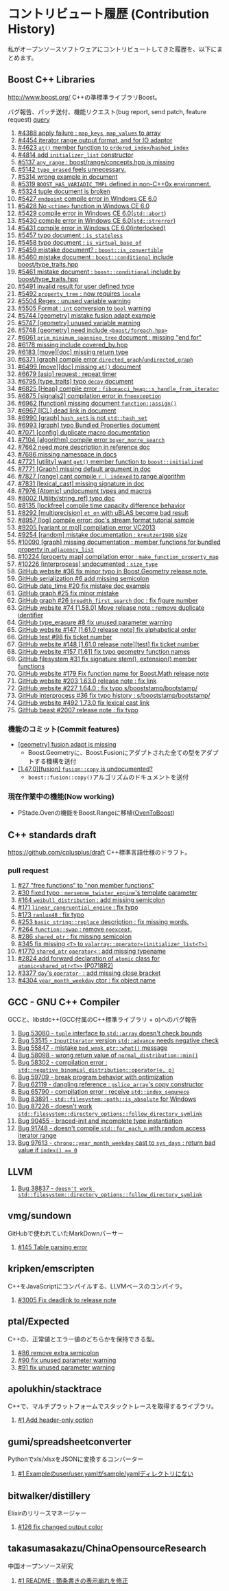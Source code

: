 # コントリビュート履歴 (Contribution History)

私がオープンソースソフトウェアにコントリビュートしてきた履歴を、以下にまとめます。

## Boost C++ Libraries
<http://www.boost.org/>
C++の準標準ライブラリBoost。

バグ報告、パッチ送付、機能リクエスト(bug report, send patch, feature request) [query](https://svn.boost.org/trac/boost/query?status=assigned&status=closed&status=new&status=reopened&reporter=~Akira+Takahashi&col=id&col=summary&col=status&col=owner&col=type&col=milestone&order=priority)

1. [#4388 apply failure : `map_keys`, `map_values` to array](https://svn.boost.org/trac/boost/ticket/4388)
1. [#4454 iterator range output format, and for IO adaptor](https://svn.boost.org/trac/boost/ticket/4454)
1. [#4623 `at()` member function to `ordered_index`/`hashed_index`](https://svn.boost.org/trac/boost/ticket/4623)
1. [#4814 add `initializer_list` constructor](https://svn.boost.org/trac/boost/ticket/4814)
1. [#5137 `any_range` : boost/range/concepts.hpp is missing](https://svn.boost.org/trac/boost/ticket/5137)
1. [#5142 `type_erased` feels unnecessary.](https://svn.boost.org/trac/boost/ticket/5142)
1. [#5314 wrong example in document](https://svn.boost.org/trac/boost/ticket/5314)
1. [#5319 `BOOST_HAS_VARIADIC_TMPL` defined in non-C++0x environment.](https://svn.boost.org/trac/boost/ticket/5319)
1. [#5324 tuple document is broken](https://svn.boost.org/trac/boost/ticket/5324)
1. [#5427 `endpoint` compile error in Windows CE 6.0](https://svn.boost.org/trac/boost/ticket/5427)
1. [#5428 No `<ctime>` function in Windows CE 6.0](https://svn.boost.org/trac/boost/ticket/5428)
1. [#5429 compile error in Windows CE 6.0(`std::abort`)](https://svn.boost.org/trac/boost/ticket/5429)
1. [#5430 compile error in Windows CE 6.0(`std::strerror`)](https://svn.boost.org/trac/boost/ticket/5430)
1. [#5431 compile error in Windows CE 6.0(interlocked)](https://svn.boost.org/trac/boost/ticket/5431)
1. [#5457 typo document : `is_stateless`](https://svn.boost.org/trac/boost/ticket/5457)
1. [#5458 typo document : `is_virtual_base_of`](https://svn.boost.org/trac/boost/ticket/5458)
1. [#5459 mistake document? : `boost::is_convertible`](https://svn.boost.org/trac/boost/ticket/5459)
1. [#5460 mistake document : `boost::conditional` include boost/type_traits.hpp](https://svn.boost.org/trac/boost/ticket/5460)
1. [#5461 mistake document : `boost::conditional` include by boost/type_traits.hpp](https://svn.boost.org/trac/boost/ticket/5461)
1. [#5491 invalid result for user defined type](https://svn.boost.org/trac/boost/ticket/5491)
1. [#5492 `property_tree` : now requires `locale`](https://svn.boost.org/trac/boost/ticket/5492)
1. [#5504 Regex : unused variable warning](https://svn.boost.org/trac/boost/ticket/5504)
1. [#5505 Format : `int` conversion to `bool` warning](https://svn.boost.org/trac/boost/ticket/5505)
1. [#5744 [geometry] mistake fusion adapt example](https://svn.boost.org/trac/boost/ticket/5744)
1. [#5747 [geometry] unused variable warning](https://svn.boost.org/trac/boost/ticket/5747)
1. [#5748 [geometry] need include `<boost/foreach.hpp>`](https://svn.boost.org/trac/boost/ticket/5748)
1. [#6061 `prim_minimum_spanning_tree` document : missing "end for"](https://svn.boost.org/trac/boost/ticket/6061)
1. [#6178 missing include covered_by.hpp](https://svn.boost.org/trac/boost/ticket/6178)
1. [#6183 [move][doc] missing return type](https://svn.boost.org/trac/boost/ticket/6183)
1. [#6371 [graph] compile error `directed_graph`/`undirected_graph`](https://svn.boost.org/trac/boost/ticket/6371)
1. [#6499 [move][doc] missing `at()` document](https://svn.boost.org/trac/boost/ticket/6499)
1. [#6679 [asio] request : repeat timer](https://svn.boost.org/trac/boost/ticket/6679)
1. [#6795 [type_traits] typo `decay` document](https://svn.boost.org/trac/boost/ticket/6795)
1. [#6825 [Heap] compile error : `fibonacci_heap::s_handle_from_iterator`](https://svn.boost.org/trac/boost/ticket/6825)
1. [#6875 [signals2] compilation error in `fnoexception`](https://svn.boost.org/trac/boost/ticket/6875)
1. [#6962 [function] missing document `function::assign()`](https://svn.boost.org/trac/boost/ticket/6962)
1. [#6967 [ICL] dead link in document](https://svn.boost.org/trac/boost/ticket/6967)
1. [#6990 [graph] `hash_setS` is not `std::hash_set`](https://svn.boost.org/trac/boost/ticket/6990)
1. [#6993 [graph] typo Bundled Properties document](https://svn.boost.org/trac/boost/ticket/6993)
1. [#7071 [config] duplicate macro documentation](https://svn.boost.org/trac/boost/ticket/7071)
1. [#7104 [algorithm] compile error `boyer_morre_search`](https://svn.boost.org/trac/boost/ticket/7104)
1. [#7662 need more description in reference doc](https://svn.boost.org/trac/boost/ticket/7662)
1. [#7686 missing namespace in docs](https://svn.boost.org/trac/boost/ticket/7686)
1. [#7721 [utility] want `get()` member function to `boost::initialized`](https://svn.boost.org/trac/boost/ticket/7721)
1. [#7771 [Graph] missing default argument in doc](https://svn.boost.org/trac/boost/ticket/7771)
1. [#7827 [range] cant compile `r | indexed` to range algorithm](https://svn.boost.org/trac/boost/ticket/7827)
1. [#7831 [lexical_cast] missing signature in doc](https://svn.boost.org/trac/boost/ticket/7831)
1. [#7976 [Atomic] undocument types and macros](https://svn.boost.org/trac/boost/ticket/7976)
1. [#8002 [Utility/string_ref] typo doc](https://svn.boost.org/trac/boost/ticket/8002)
1. [#8135 [lockfree] compile time capacity difference behavior](https://svn.boost.org/trac/boost/ticket/8135)
1. [#8292 [multiprecision] `et_on` with uBLAS become bad result](https://svn.boost.org/trac/boost/ticket/8292)
1. [#8957 [log] compile error: doc's stream format tutorial sample](https://svn.boost.org/trac/boost/ticket/8957)
1. [#9205 [variant or mpl] compilation error VC2013](https://svn.boost.org/trac/boost/ticket/9205)
1. [#9254 [random] mistake documentation : `kreutzer1986` size](https://svn.boost.org/trac/boost/ticket/9254)
1. [#10090 [graph] missing documentation : member functions for bundled property in `adjacency_list`](https://svn.boost.org/trac/boost/ticket/10090)
1. [#10224 [property map] compilation error : `make_function_property_map`](https://svn.boost.org/trac/boost/ticket/10224)
1. [#10226 [interprocess] undocumented : `size_type`](https://svn.boost.org/trac/boost/ticket/10226)
1. [GitHub website #36 fix minor typo in Boost.Geometry release note.](https://github.com/boostorg/website/pull/36)
1. [GitHub serialization #6 add missing semicolon](https://github.com/boostorg/serialization/pull/6)
1. [GitHub date_time #20 fix mistake doc example](https://github.com/boostorg/date_time/pull/20)
1. [GitHub graph #25 fix minor mistake](https://github.com/boostorg/graph/pull/25)
1. [GitHub graph #26 `breadth_first_search` doc : fix figure number](https://github.com/boostorg/graph/pull/26)
1. [GitHub website #74 [1.58.0] Move release note : remove duplicate identifier](https://github.com/boostorg/website/pull/74)
1. [GitHub type_erasure #8 fix unused parameter warning](https://github.com/boostorg/type_erasure/pull/8)
1. [GitHub website #147 [1.61.0 release note] fix alphabetical order](https://github.com/boostorg/website/pull/147)
1. [GitHub test #98 fix ticket number](https://github.com/boostorg/test/pull/98)
1. [GitHub website #148 [1.61.0 release note][test] fix ticket number](https://github.com/boostorg/website/pull/148)
1. [GitHub website #157 [1.61] fix typo geometry function names](https://github.com/boostorg/website/pull/157)
1. [GitHub filesystem #31 fix signature stem(), extension() member functions](https://github.com/boostorg/filesystem/pull/31)
1. [GitHub website #179 Fix function name for Boost.Math release note](https://github.com/boostorg/website/pull/179)
1. [GitHub website #203 1.63.0 release note : fix link](https://github.com/boostorg/website/pull/203)
1. [GitHub website #227 1.64.0 : fix typo s/booststamp/bootstamp/](https://github.com/boostorg/website/pull/227)
1. [GitHub interprocess #36 fix typo history : s/booststamp/bootstamp/](https://github.com/boostorg/interprocess/pull/36)
1. [GitHub website #492 1.73.0 fix lexical cast link](https://github.com/boostorg/website/pull/492)
1. [GitHub beast #2007 release note : fix typo](https://github.com/boostorg/beast/pull/2007)


### 機能のコミット(Commit features)
- [[geometry] fusion adapt is missing](http://thread.gmane.org/gmane.comp.lib.boost.devel/212456/)
    - Boost.Geometryに、Boost.Fusionにアダプトされた全ての型をアダプトする機構を送付
- [[1.47.0][fusion] `fusion::copy` is undocumented?](http://thread.gmane.org/gmane.comp.lib.boost.devel/221179)
    - `boost::fusion::copy()`アルゴリズムのドキュメントを送付


### 現在作業中の機能(Now working)
- PStade.Ovenの機能をBoost.Rangeに移植([OvenToBoost](https://github.com/faithandbrave/OvenToBoost))


## C++ standards draft
<https://github.com/cplusplus/draft>
C++標準言語仕様のドラフト。

### pull request
1. [#27 "free functions" to "non member functions"](https://github.com/cplusplus/draft/pull/27)
1. [#30 fixed typo : `mersenne_twister_engine`'s template parameter](https://github.com/cplusplus/draft/pull/30)
1. [#164 `weibull_distribution` : add missing semicolon](https://github.com/cplusplus/draft/pull/164)
1. [#171 `linear_congruential_engine` : fix typo](https://github.com/cplusplus/draft/pull/171)
1. [#173 `ranlux48` : fix typo](https://github.com/cplusplus/draft/pull/173)
1. [#253 `basic_string::replace` description : fix missing words.](https://github.com/cplusplus/draft/pull/253)
1. [#264 `function::swap` : remove `noexcept`.](https://github.com/cplusplus/draft/pull/264)
1. [#286 `shared_ptr` : fix missing semicolon](https://github.com/cplusplus/draft/pull/286)
1. [#345 fix missing `<T>` to `valarray::operator=(initializer_list<T>)`](https://github.com/cplusplus/draft/pull/345)
1. [#1770 `shared_ptr` `operator<` : add missing typename](https://github.com/cplusplus/draft/pull/1770)
1. [#2824 add forward declaration of `atomic` class for `atomic<shared_ptr<T>>` (P0718R2)](https://github.com/cplusplus/draft/pull/2824)
1. [#3377 `day`'s `operator-` : add missing close bracket](https://github.com/cplusplus/draft/pull/3377)
1. [#4304 `year_month_weekday` ctor : fix object name](https://github.com/cplusplus/draft/pull/4304)


## GCC - GNU C++ Compiler
GCCと、libstdc++(GCC付属のC++標準ライブラリ + α)へのバグ報告

1. [Bug 53080 - `tuple` interface to `std::array` doesn't check bounds](http://gcc.gnu.org/bugzilla/show_bug.cgi?id=53080)
1. [Bug 53515 - `InputIterator` version `std::advance` needs negative check](http://gcc.gnu.org/bugzilla/show_bug.cgi?id=53515)
1. [Bug 55847 - mistake `bad_weak_ptr::what()` message](http://gcc.gnu.org/bugzilla/show_bug.cgi?id=55847)
1. [Bug 58098 - wrong return value of `normal_distribution::min()`](http://gcc.gnu.org/bugzilla/show_bug.cgi?id=58098)
1. [Bug 58302 - compilation error : `std::negative_binomial_distribution::operator(e, p)`](http://gcc.gnu.org/bugzilla/show_bug.cgi?id=58302)
1. [Bug 59709 - break program behavior with optimization](http://gcc.gnu.org/bugzilla/show_bug.cgi?id=59709)
1. [Bug 62119 - dangling reference : `gslice_array`'s copy constructor](https://gcc.gnu.org/bugzilla/show_bug.cgi?id=62119)
1. [Bug 65790 - compilation error : receive `std::index_sequnece`](https://gcc.gnu.org/bugzilla/show_bug.cgi?id=65790)
1. [Bug 83891 - `std::filesystem::path::is_absolute` for Windows](https://gcc.gnu.org/bugzilla/show_bug.cgi?id=83891)
1. [Bug 87226 - doesn't work `std::filesystem::directory_options::follow_directory_symlink`](https://gcc.gnu.org/bugzilla/show_bug.cgi?id=87226)
1. [Bug 90455 - braced-init and incomplete type instantiation](https://gcc.gnu.org/bugzilla/show_bug.cgi?id=90455)
1. [Bug 91748 - doesn't compile `std::for_each_n` with random access iterator range](https://gcc.gnu.org/bugzilla/show_bug.cgi?id=91748)
1. [Bug 97613 - `chrono::year_month_weekday` cast to `sys_days` : return bad value if `index() == 0`](https://gcc.gnu.org/bugzilla/show_bug.cgi?id=97613)


## LLVM

1. [Bug 38837 - `doesn't work std::filesystem::directory_options::follow_directory_symlink`](https://bugs.llvm.org/show_bug.cgi?id=38837)


## vmg/sundown
GitHubで使われていたMarkDownパーサー

1. [#145 Table parsing error](https://github.com/vmg/sundown/issues/145)


## kripken/emscripten
C++をJavaScriptにコンパイルする、LLVMベースのコンパイラ。

1. [#3005 Fix deadlink to release note](https://github.com/kripken/emscripten/pull/3005)


## ptal/Expected
C++の、正常値とエラー値のどちらかを保持できる型。

1. [#86 remove extra semicolon](https://github.com/ptal/expected/pull/86)
1. [#90 fix unused parameter warning](https://github.com/ptal/expected/pull/90)
1. [#91 fix unused parameter warning](https://github.com/ptal/expected/pull/91)


## apolukhin/stacktrace
C++で、マルチプラットフォームでスタックトレースを取得するライブラリ。

1. [#1 Add header-only option](https://github.com/apolukhin/stacktrace/pull/1)


## gumi/spreadsheetconverter
Pythonでxls/xlsxをJSONに変換するコンバーター

1. [#1 Exampleのuser/user.yamlがsample/yamlディレクトリにない](https://github.com/gumi/spreadsheetconverter/issues/1)


## bitwalker/distillery
Elixirのリリースマネージャー

1. [#126 fix changed output color](https://github.com/bitwalker/distillery/pull/126)

## takasumasakazu/ChinaOpensourceResearch
中国オープンソース研究

1. [#1 README : 箇条書きの表示崩れを修正](https://github.com/takasumasakazu/ChinaOpensourceResearch/pull/1)

